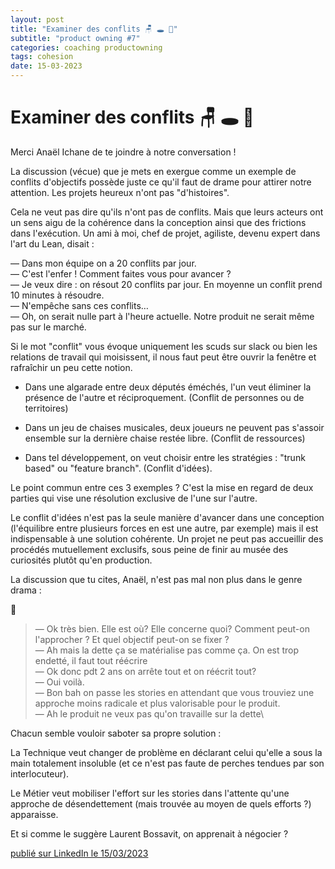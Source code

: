 ```yaml
---
layout: post
title: "Examiner des conflits 🪑 🕳 🔦"
subtitle: "product owning #7"
categories: coaching productowning
tags: cohesion
date: 15-03-2023
---
```

# Examiner des conflits 🪑 🕳 🔦

Merci Anaël Ichane de te joindre à notre conversation !

La discussion (vécue) que je mets en exergue comme un exemple de conflits d'objectifs possède juste ce qu'il faut de drame pour attirer notre attention. Les projets heureux n'ont pas "d'histoires".
<!--more-->

Cela ne veut pas dire qu'ils n'ont pas de conflits. Mais que leurs acteurs ont un sens aigu de la cohérence dans la conception ainsi que des frictions dans l'exécution. Un ami à moi, chef de projet, agiliste, devenu expert dans l'art du Lean, disait :

— Dans mon équipe on a 20 conflits par jour.\
— C'est l'enfer ! Comment faites vous pour avancer ?\
— Je veux dire : on résout 20 conflits par jour. En moyenne un conflit prend 10 minutes à résoudre.\
— N'empêche sans ces conflits…\
— Oh, on serait nulle part à l'heure actuelle. Notre produit ne serait même pas sur le marché.

Si le mot "conflit" vous évoque uniquement les scuds sur slack ou bien les relations de travail qui moisissent, il nous faut peut être ouvrir la fenêtre et rafraîchir un peu cette notion.

* Dans une algarade entre deux députés éméchés, l'un veut éliminer la présence de l'autre et réciproquement. (Conflit de personnes ou de territoires)

* Dans un jeu de chaises musicales, deux joueurs ne peuvent pas s'assoir ensemble sur la dernière chaise restée libre. (Conflit de ressources)

* Dans tel développement, on veut choisir entre les stratégies : "trunk based" ou "feature branch". (Conflit d'idées).

Le point commun entre ces 3 exemples ? C'est la mise en regard de deux parties qui vise une résolution exclusive de l'une sur l'autre.

Le conflit d'idées n'est pas la seule manière d'avancer dans une conception (l'équilibre entre plusieurs forces en est une autre, par exemple) mais il est indispensable à une solution cohérente. Un projet ne peut pas accueillir des procédés mutuellement exclusifs, sous peine de finir au musée des curiosités plutôt qu'en production.

La discussion que tu cites, Anaël, n'est pas mal non plus dans le genre drama :

🍿

> — Ok très bien. Elle est où? Elle concerne quoi? Comment peut-on l'approcher ? Et quel objectif peut-on se fixer ?\
— Ah mais la dette ça se matérialise pas comme ça. On est trop endetté, il faut tout réécrire\
— Ok donc pdt 2 ans on arrête tout et on réécrit tout?\
— Oui voilà.\
— Bon bah on passe les stories en attendant que vous trouviez une approche moins radicale et plus valorisable pour le produit.\
— Ah le produit ne veux pas qu'on travaille sur la dette\

Chacun semble vouloir saboter sa propre solution :

La Technique veut changer de problème en déclarant celui qu'elle a sous la main totalement insoluble (et ce n'est pas faute de perches tendues par son interlocuteur).

Le Métier veut mobiliser l'effort sur les stories dans l'attente qu'une approche de désendettement (mais trouvée au moyen de quels efforts ?) apparaisse.

Et si comme le suggère Laurent Bossavit, on apprenait à négocier ?

[publié sur LinkedIn le 15/03/2023](https://www.linkedin.com/posts/christophe-thibaut-35b4657_dettetechnique-productowning-activity-7041661665112674304-jQXD?utm_source=share&utm_medium=member_desktop)
